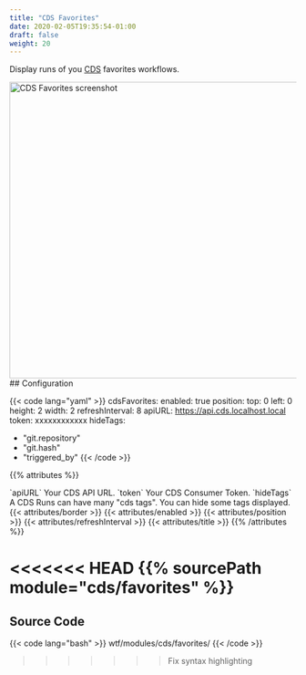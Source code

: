 ```yaml
---
title: "CDS Favorites"
date: 2020-02-05T19:35:54-01:00
draft: false
weight: 20
---
```


Display runs of you [CDS](https://ovh.github.io/cds/) favorites workflows.

<img class="screenshot" src="/imgs/modules/cds_favorites.png" width="520" alt="CDS Favorites screenshot" />
## Configuration

{{< code lang="yaml" >}}
cdsFavorites:
  enabled: true
  position:
    top: 0
    left: 0
    height: 2
    width: 2
  refreshInterval: 8
  apiURL: https://api.cds.localhost.local
  token: xxxxxxxxxxxx
  hideTags:
  - "git.repository"
  - "git.hash"
  - "triggered_by"
{{< /code >}}

{{% attributes %}}
  <tr>
    <td>`apiURL`</td>
    <td>Your CDS API URL.</td>
    <td></td>
  </tr>
  <tr>
    <td>`token`</td>
    <td>Your CDS Consumer Token.</td>
    <td></td>
  </tr>
  <tr>
    <td>`hideTags`</td>
    <td>A CDS Runs can have many "cds tags". You can hide some tags displayed.</td>
    <td></td>
  </tr>
  {{< attributes/border >}}
  {{< attributes/enabled >}}
  {{< attributes/position >}}
  {{< attributes/refreshInterval >}}
  {{< attributes/title >}}
{{% /attributes %}}

<<<<<<< HEAD
{{% sourcePath module="cds/favorites" %}}
=======
## Source Code

{{< code lang="bash" >}}
wtf/modules/cds/favorites/
{{< /code >}}
>>>>>>> Fix syntax highlighting
